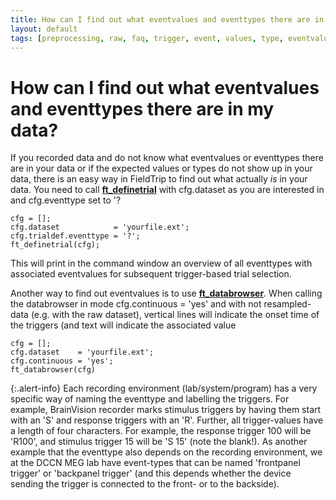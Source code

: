 ```yaml
---
title: How can I find out what eventvalues and eventtypes there are in my data?
layout: default
tags: [preprocessing, raw, faq, trigger, event, values, type, eventvalue, eventtype]
---
```


# How can I find out what eventvalues and eventtypes there are in my data?

If you recorded data and do not know what eventvalues or eventtypes there are in your data or if the expected values or types do not show up in your data, there is an easy way in FieldTrip to find out what actually *is* in your data. You need to call **[ft_definetrial](/reference/ft_definetrial)** with cfg.dataset as you are interested in and cfg.eventtype set to '?

    cfg = [];
    cfg.dataset            = 'yourfile.ext';
    cfg.trialdef.eventtype = '?';
    ft_definetrial(cfg);

This will print in the command window an overview of all eventtypes with associated eventvalues for subsequent trigger-based trial selection.

Another way to find out eventvalues is to use **[ft_databrowser](/reference/ft_databrowser)**. When calling the databrowser in mode cfg.continuous = 'yes' and with not resampled-data (e.g. with the raw dataset), vertical lines will indicate the onset time of the triggers (and text will indicate the associated value

    cfg = [];
    cfg.dataset    = 'yourfile.ext';
    cfg.continuous = 'yes';
    ft_databrowser(cfg)
    
{:.alert-info}
Each recording environment (lab/system/program) has a very specific way of naming the eventtype and labelling the triggers. For example, BrainVision recorder marks stimulus triggers by having them start with an 'S' and response triggers with an 'R'. Further, all trigger-values have a length of four characters. For example, the response trigger 100 will be 'R100', and stimulus trigger 15 will be 'S 15' (note the blank!). As another example that the eventtype also depends on the recording environment, we at the DCCN MEG lab have event-types that can be named 'frontpanel trigger' or 'backpanel trigger' (and this depends whether the device sending the trigger is connected to the front- or to the backside).

